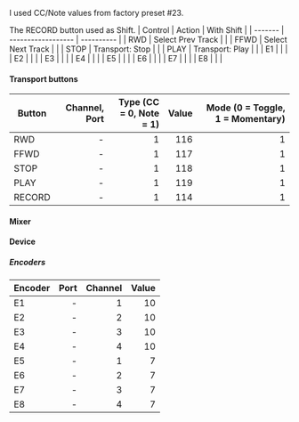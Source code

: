 I used CC/Note values from factory preset #23.

The RECORD button used as Shift.
| Control | Action             | With Shift |
| ------- | ------------------ | ---------- |
| RWD     | Select Prev Track  |            |
| FFWD    | Select Next Track  |            |
| STOP    | Transport: Stop    |            |
| PLAY    | Transport: Play    |            |
| E1      |                    |            |
| E2      |                    |            |
| E3      |                    |            |
| E4      |                    |            |
| E5      |                    |            |
| E6      |                    |            |
| E7      |                    |            |
| E8      |                    |            |
 

#### Transport buttons
| Button | Channel, Port | Type (CC = 0, Note = 1) | Value | Mode (0 = Toggle, 1 = Momentary) |
| ------ | ------------: | ----------------------: | ----: | -------------------------------: |
| RWD    |             - |                       1 |   116 |                                1 | 
| FFWD   |             - |                       1 |   117 |                                1 |
| STOP   |             - |                       1 |   118 |                                1 | 
| PLAY   |             - |                       1 |   119 |                                1 | 
| RECORD |             - |                       1 |   114 |                                1 | 
 

#### Mixer


#### Device 
##### Encoders
| Encoder | Port | Channel | Value |
| ------- | ---: | ------: | -----:|
| E1      |    - |       1 |    10 | 
| E2      |    - |       2 |    10 | 
| E3      |    - |       3 |    10 | 
| E4      |    - |       4 |    10 | 
| E5      |    - |       1 |     7 | 
| E6      |    - |       2 |     7 | 
| E7      |    - |       3 |     7 | 
| E8      |    - |       4 |     7 |
